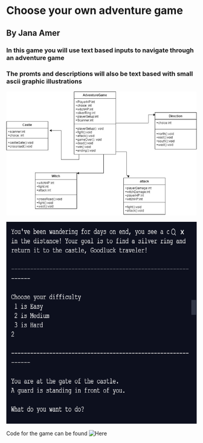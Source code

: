 # Choose your own adventure game
## By Jana Amer


### In this game you will use text based inputs to navigate through an adventure game
### The promts and descriptions will also be text based with small ascii graphic illustrations
![Class Diagram](https://github.com/JanaAmer/ProgrammingPortfolio1B/blob/gh-pages/images/classes.jpg?raw=true)

![Example Image](https://github.com/JanaAmer/ProgrammingPortfolio1B/blob/gh-pages/images/Finale.png?raw=true)

Code for the game can be found ![Here](https://github.com/JanaAmer/ProgrammingPortfolio1B/tree/gh-pages/src/FinalProject)

